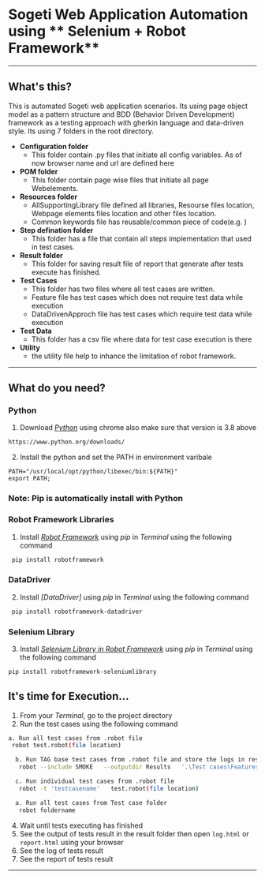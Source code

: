 # Sogeti Web Application Automation using ** Selenium + Robot Framework**
---


## What's this?
This is automated Sogeti web application scenarios. Its using page object model as a pattern structure and BDD (Behavior Driven Development) framework as a testing approach with gherkin language and data-driven style. Its using 7 folders in the root directory.
* **Configuration folder**
    * This folder contain .py files that initiate all config variables. As of now browser name and url are defined here
* **POM folder**
    * This folder contain page wise files that initiate all page Webelements.
* **Resources folder**
    * AllSupportingLibrary file defined all libraries, Resourse files location, Webpage elements files location and other files location.
    * Common keywords file has reusable/common piece of code(e.g. )
* **Step defination folder**
    * This folder has a file that contain all steps implementation that used in test cases.
* **Result folder**
    * This folder for saving result file of report that generate after tests execute has finished.
* **Test Cases**
    * This folder has two files where all test cases are written.
    * Feature file has test cases which does not require test data while execution
    * DataDrivenApproch file has test cases which require test data while execution
* **Test Data**
    * This folder has a csv file where data for test case execution is there
* **Utility**
    * the utility file help to inhance the limitation of robot framework.
---

## What do you need?
### Python
1. Download _[Python](https://www.python.org/)_ using chrome also make sure that version is 3.8 above
  ```sh
  https://www.python.org/downloads/
  ```
2. Install the python and set the PATH in environment varibale
  ```
  PATH="/usr/local/opt/python/libexec/bin:${PATH}"
  export PATH;
  ```

### Note: Pip is automatically install with Python


### Robot Framework Libraries
1. Install _[Robot Framework](https://robotframework.org/)_ using _pip_ in _Terminal_ using the following command
  ```sh
   pip install robotframework
  ```
### DataDriver
2. Install _[DataDriver]_ using _pip_ in _Terminal_ using the following command
  ```sh
   pip install robotframework-datadriver
  ```
  
### Selenium Library
3. Install _[Selenium Library in Robot Framework](https://github.com/robotframework/SeleniumLibrary)_ using _pip_ in _Terminal_ using the following command
  ```sh
  pip install robotframework-seleniumlibrary
  ```


## It's time for Execution...
1. From your _Terminal_, go to the project directory
2. Run the test cases using the following command
  ```sh
  a. Run all test cases from .robot file
   robot test.robot(file location)
  ```
```sh
  b. Run TAG base test cases from .robot file and store the logs in result folder
   robot --include SMOKE   --outputdir Results   '.\Test cases\Features.robot' (file location)           
  ```
```sh
  c. Run individual test cases from .robot file
   robot -t 'testcasename'   test.robot(file location)
  ```
```sh
  a. Run all test cases from Test case folder
   robot foldername
  ```
4. Wait until tests executing has finished
5. See the output of tests result in the result folder then open `log.html` or `report.html` using your browser
6. See the log of tests result
7. See the report of tests result

---
